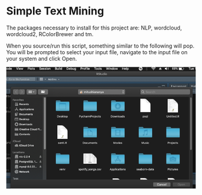 # Simple Text Mining

The packages necessary to install for this project are: NLP, wordcloud, wordcloud2, RColorBrewer and tm.

When you source/run this script, something similar to the following will pop. You will be prompted to select your input file, navigate to the input file on your system and click Open.

![](SSTextMining/TextMiningSS.png) 
